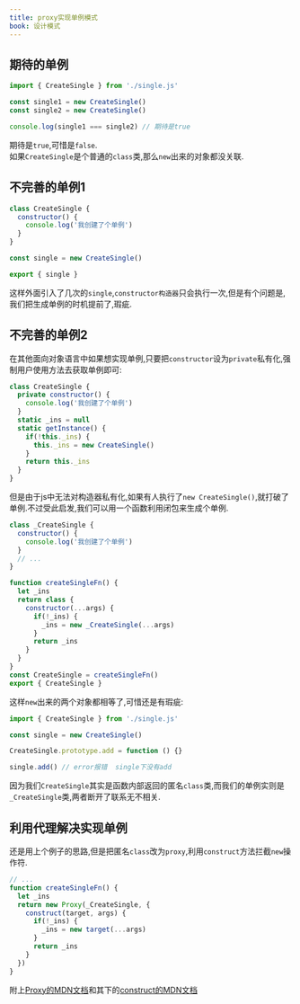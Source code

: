 ```yaml
---
title: proxy实现单例模式
book: 设计模式
---
```


## 期待的单例

```js
import { CreateSingle } from './single.js'

const single1 = new CreateSingle()
const single2 = new CreateSingle()

console.log(single1 === single2) // 期待是true
```
期待是`true`,可惜是`false`.  
如果`CreateSingle`是个普通的`class`类,那么`new`出来的对象都没关联.

## 不完善的单例1

```js
class CreateSingle {
  constructor() {
    console.log('我创建了个单例')
  }
}

const single = new CreateSingle()

export { single }
```

这样外面引入了几次的`single`,`constructor构造器`只会执行一次,但是有个问题是,我们把生成单例的时机提前了,瑕疵.

## 不完善的单例2

在其他面向对象语言中如果想实现单例,只要把`constructor`设为`private`私有化,强制用户使用方法去获取单例即可:

```js
class CreateSingle {
  private constructor() {
    console.log('我创建了个单例')
  }
  static _ins = null
  static getInstance() {
    if(!this._ins) {
      this._ins = new CreateSingle()
    } 
    return this._ins
  }
}
```

但是由于js中无法对构造器私有化,如果有人执行了`new CreateSingle()`,就打破了单例.不过受此启发,我们可以用一个函数利用闭包来生成个单例.

```js
class _CreateSingle {
  constructor() {
    console.log('我创建了个单例')
  }
  // ...
}

function createSingleFn() {
  let _ins
  return class {
    constructor(...args) {
      if(!_ins) {
        _ins = new _CreateSingle(...args)
      }
      return _ins
    }
  }
}
const CreateSingle = createSingleFn()
export { CreateSingle }
```

这样`new`出来的两个对象都相等了,可惜还是有瑕疵:

```js
import { CreateSingle } from './single.js'

const single = new CreateSingle()

CreateSingle.prototype.add = function () {}

single.add() // error报错  single下没有add
```
因为我们`CreateSingle`其实是函数内部返回的匿名`class`类,而我们的单例实则是`_CreateSingle`类,两者断开了联系无不相关.

 ## 利用代理解决实现单例

还是用上个例子的思路,但是把匿名`class`改为`proxy`,利用`construct`方法拦截`new`操作符.

```js
// ...
function createSingleFn() {
  let _ins
  return new Proxy(_CreateSingle, {
    construct(target, args) {
      if(!_ins) {
        _ins = new target(...args)
      }
      return _ins
    }
  }) 
}
```
附上[Proxy的MDN文档](https://developer.mozilla.org/zh-CN/docs/Web/JavaScript/Reference/Global_Objects/Proxy#%E8%AF%AD%E6%B3%95)和其下的[construct的MDN文档](https://developer.mozilla.org/zh-CN/docs/Web/JavaScript/Reference/Global_Objects/Proxy/Proxy/construct)

